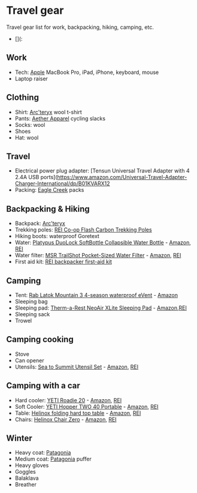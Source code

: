 # Travel gear

Travel gear list for work, backpacking, hiking, camping, etc.

* [](:


## Work

* Tech: [Apple](https://apple.com) MacBook Pro, iPad, iPhone, keyboard, mouse
* Laptop raiser


## Clothing

* Shirt: [Arc'teryx](https://arcterix.com) wool t-shirt
* Pants: [Aether Apparel](https://aetherapparel.com) cycling slacks
* Socks: wool
* Shoes
* Hat: wool 


## Travel

* Electrical power plug adapter: [Tensun Universal Travel Adapter with 4 2.4A USB ports](https://www.amazon.com/Universal-Travel-Adapter-Charger-International/dp/B01KVARX12
* Packing: [Eagle Creek](https://eaglecreek.com) packs


## Backpacking & Hiking

* Backpack: [Arc'teryx](https://arcteryx.com)
* Trekking poles: [REI Co-op Flash Carbon Trekking Poles](https://www.rei.com/product/108377/rei-co-op-flash-carbon-trekking-poles-pair)
* Hiking boots: waterproof Goretext
* Water: [Platypus DuoLock SoftBottle Collapsible Water Bottle](https://www.platy.com/bottles-storage/duolock-softbottle-1) - [Amazon](https://www.amazon.com/Platypus-DuoLock-SoftBottle-Collapsible-Bottle/dp/B078JVYKKH), [REI](https://www.rei.com/product/122093/platypus-softbottle-water-bottle-with-duolock-cap-34-fl-oz)
* Water filter: [MSR TrailShot Pocket-Sized Water Filter](https://www.msrgear.com/water/trailshot) - [Amazon](https://www.amazon.com/MSR-TrailShot-Pocket-Sized-Water-Filter/dp/B06WWQC6RX), [REI](https://www.rei.com/product/114975/msr-trailshot-pocket-sized-water-filter)
* First aid kit: [REI backpacker first-aid kit](https://www.rei.com/rei-garage/product/133213/rei-co-op-backpacker-first-aid-kit)


## Camping

* Tent: [Rab Latok Mountain 3 4-season waterproof eVent](https://rab.equipment/us/latok-mountain-3) - [Amazon](https://www.amazon.com/Latok-Mountain-3-Orange-2-3/dp/B00Y2ITFZW)
* Sleeping bag
* Sleeping pad: [Therm-a-Rest NeoAir XLite Sleeping Pad](https://www.thermarest.com/mattresses/neoair-xlite) - [Amazon](https://www.amazon.com/Therm-Rest-Ultralight-Backpacking-Mountaineering/dp/B00PZL14EK),[REI](https://www.rei.com/product/881574/therm-a-rest-neoair-xlite-sleeping-pad)
* Sleeping sack
* Trowel


## Camping cooking

* Stove
* Can opener
* Utensils: [Sea to Summit Utensil Set](www.seatosummitusa.com/product/?item=Titanium+3-Piece+Set) - [Amazon](https://www.amazon.com/Sea-Summit-Alpha-Light-Utensils/dp/B0029ZC4GW), [REI](https://www.rei.com/product/782238/sea-to-summit-alpha-utensil-set)


## Camping with a car

* Hard cooler: [YETI Roadie 20](https://www.yeti.com/hard-coolers/roadie-20-cooler/YR20.html) - [Amazon](https://www.amazon.com/YETI-Roadie-20-Cooler-White/dp/B004YIBWNS), [REI](https://www.rei.com/product/852486/yeti-roadie-cooler)
* Soft Cooler: [YETI Hopper TWO 40 Portable](https://www.yeti.com/soft-coolers/hopper-two-40-cooler/YHOPTWO40.html) - [Amazon](https://www.amazon.com/YETI-Hopper-Portable-Cooler-Tahoe/dp/B06W2N58B4), [REI](https://www.rei.com/product/117211/yeti-hopper-two-40-soft-cooler)
* Table: [Helinox folding hard top table](http://www.helinox.com.au/camp-tables/table-one-hard-top) - [Amazon](https://www.amazon.com/Helinox-Table-One-Hard-Top/dp/B01C7J9SHM), [REI](https://www.rei.com/product/896429/helinox-table-one-camping-table-hard-top)
* Chairs: [Helinox Chair Zero](http://www.helinox.com.au/lightweight-camping-chairs/chair-zero) - [Amazon](https://www.amazon.com/Helinox-Chair-Zero-Camping/dp/B079HBDXSK), [REI](https://www.rei.com/product/109587/helinox-chair-zero)


## Winter

* Heavy coat: [Patagonia](https://patagonia.com)
* Medium coat: [Patagonia](https://patagonia.com) puffer
* Heavy gloves
* Goggles
* Balaklava
* Breather

